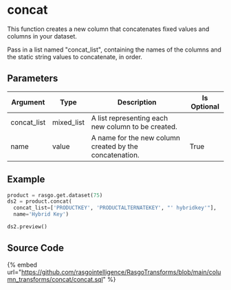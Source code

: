 

# concat

This function creates a new column that concatenates fixed values and columns in your dataset.

Pass in a list named "concat_list", containing the names of the columns and the static string values to concatenate, in order.


## Parameters

|  Argument   |    Type    |                       Description                       | Is Optional |
| ----------- | ---------- | ------------------------------------------------------- | ----------- |
| concat_list | mixed_list | A list representing each new column to be created.      |             |
| name        | value      | A name for the new column created by the concatenation. | True        |


## Example

```python
product = rasgo.get.dataset(75)
ds2 = product.concat(
  concat_list=['PRODUCTKEY', 'PRODUCTALTERNATEKEY', "' hybridkey'"],
  name='Hybrid Key')

ds2.preview()
```

## Source Code

{% embed url="https://github.com/rasgointelligence/RasgoTransforms/blob/main/column_transforms/concat/concat.sql" %}

